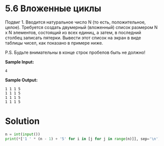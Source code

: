 # 5.6 Вложенные циклы

Подвиг 1. Вводится натуральное число N (то есть, положительное, целое). Требуется создать двумерный (вложенный) список
размером N x N элементов, состоящий из всех единиц, а затем, в последний столбец записать пятерки. Вывести этот список
на экран в виде таблицы чисел, как показано в примере ниже.

P.S. Будьте внимательны в конце строк пробелов быть не должно!

**Sample Input:**

```
4
```

**Sample Output:**

```
1 1 1 5
1 1 1 5
1 1 1 5
1 1 1 5
```

# Solution

```python
n = int(input())
print(*['1 ' * (n - 1) + '5' for i in [j for j in range(n)]], sep='\n')
```